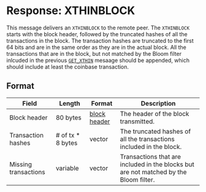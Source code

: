 # Response: XTHINBLOCK

This message delivers an `XTHINBLOCK` to the remote peer. The `XTHINBLOCK` starts with the block header, followed by the truncated hashes of all the transactions in the block. The transaction hashes are truncated to the first 64 bits and are in the same order as they are in the actual block. All the transactions that are in the block, but not matched by the Bloom filter inlcuded in the previous [`GET_XTHIN`](get_xthin) mesaage should be appended, which should include at least the coinbase transaction.  

## Format

| Field | Length | Format | Description |
|--|--|--|--|
| Block header | 80 bytes | [block header](..\blockchain\block\block-header) | The header of the block transmitted. |  
| Transaction hashes | # of tx * 8 bytes | vector | The truncated hashes of all the transactions included in the block. |  
| Missing transactions | variable | vector | Transactions that are included in the blocks but are not matched by the Bloom filter. |